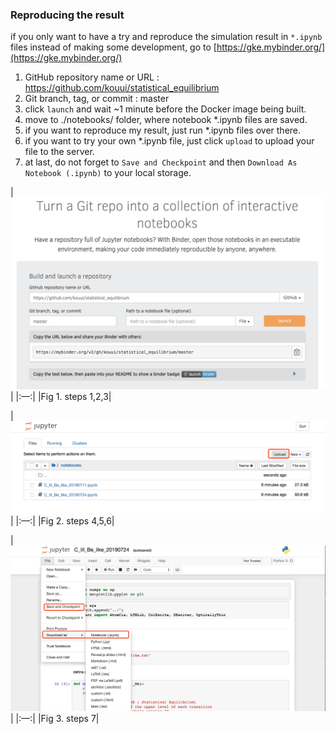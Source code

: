 ### Reproducing the result

if you only want to have a try and reproduce the simulation result in `*.ipynb` files instead of making some development, go to [https://gke.mybinder.org/](https://gke.mybinder.org/)

1. GitHub repository name or URL : https://github.com/kouui/statistical_equilibrium
2. Git branch, tag, or commit : master
3. click `launch` and wait ~1 minute before the Docker image being built.
4. move to ./notebooks/ folder, where notebook *.ipynb files are saved.
5. if you want to reproduce my result, just run *.ipynb files over there.
6. if you want to try your own *.ipynb file, just click `upload` to upload your file to the server.
7. at last, do not forget to `Save and Checkpoint` and then `Download As` `Notebook (.ipynb)` to your local storage.

|![img](./figures/binder_example.png)|
|:—:|
|Fig 1. steps 1,2,3|


|![img](./figures/binder_example1.png)|
|:—:|
|Fig 2. steps 4,5,6|

|![img](./figures/binder_example2.png)|
|:—:|
|Fig 3. steps 7|

